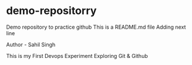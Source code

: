 # demo-repositorry
Demo repository to practice github
This is a README.md file
Adding next line

Author - Sahil Singh

This is my First Devops Experiment Exploring Git & Github

